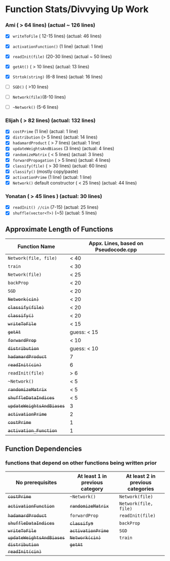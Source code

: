 # Function Stats/Divvying Up Work

### Ami ( > 64 lines) (actual ~ 126 lines)
- [x] `writeToFile` ( 12-15 lines) (actual: 46 lines)
- [x] `activationFunction()` (1 line) (actual: 1 line)
- [x] `readInit(file)` (20-30 lines) (actual ~ 50 lines)
- [x] `getAt()` ( > 10 lines) (actual: 13 lines)
- [x] `Strtok(string)` (6-8 lines) (actual: 16 lines)
- [ ] `SGD()` ( >10 lines)
- [ ] `Network(file)`(8-10 lines)
- [ ] `~Network()` (5-6 lines)


### Elijah ( > 82 lines) (actual: 132 lines)
- [x] `costPrime` (1 line) (actual: 1 line)
- [x] `distribution` (> 5 lines) (actual: 14 lines)
- [x] `hadamardProduct` ( > 7 lines) (actual: 1 line)
- [x] `updateWeightsAndBiases` (3 lines) (actual: 4 lines)
- [x] `randomizeMatrix` ( < 5 lines) (actual: 3 lines)
- [x] `forwardPropagation` ( > 5 lines) (actual: 4 lines)
- [x] `classify(file)` ( > 30 lines) (actual: 60 lines)
- [x] `classify()` (mostly copy/paste)
- [x] `activationPrime` (1 line) (actual: 1 line)
- [x] `Network()` default constructor ( < 25 lines) (actual: 44 lines)

### Yonatan ( > 45 lines ) (actual: 30 lines)
- [x] `readInit() //cin` (7-15) (actual: 25 lines)
- [x] `shuffle(vector<T>)` (~5) (actual: 5 lines)

## Approximate Length of Functions
| Function Name | Appx. Lines, based on Pseudocode.cpp |
| ------------- | ----------------------- |
| `Network(file, file)` | < 40 |
| `train` | < 30 |
| `Network(file)` | < 25 |
| `backProp` | < 20 |
| `SGD` | < 20 |
| ~~`Network(cin)`~~ | < 20 |
| ~~`classify(file)`~~ | < 20 |
| ~~`classify()`~~ | < 20 |
| ~~`writeToFile`~~ | < 15 |
| ~~`getAt`~~ | guess: < 15 |
| ~~`forwardProp`~~ | < 10 |
| ~~`distribution`~~ | guess: < 10 |
| ~~`hadamardProduct`~~ | 7 |
| ~~`readInit(cin)`~~ | 6 |
| `readInit(file)` | > 6 |
| `~Network()` | < 5 |
| ~~`randomizeMatrix`~~ | < 5 |
| ~~`shuffleDataIndices`~~ | < 5 |
| ~~`updateWeightsAndBiases`~~ | 3 |
| ~~`activationPrime`~~ | 2 |
| ~~`costPrime`~~ | 1 |
| ~~`activation_Function`~~ | 1 |

## Function Dependencies
### functions that depend on other functions being written prior
| No prerequisites | At least 1 in previous category| At least 2 in previous categories|
| ---- | ---------- | ---------- |
| ~~`costPrime`~~ | `~Network()` | `Network(file)` |
| ~~`activationFunction`~~ | ~~`randomizeMatrix`~~ | `Network(file, file)` |
| ~~`hadamardProduct`~~ |  `forwardProp` | `readInit(file)` |
| ~~`shuffleDataIndices`~~ | ~~`classify`s~~ | `backProp` |
| ~~`writeToFile`~~ | ~~`activationPrime`~~ | `SGD` |
| ~~`updateWeightsAndBiases`~~ | ~~`Network(cin)`~~ | `train` |
| ~~`distribution`~~ | ~~`getAt`~~ |
| ~~`readInit(cin)`~~ |
